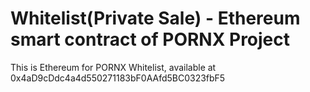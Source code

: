 # Whitelist(Private Sale) - Ethereum smart contract of PORNX Project
This is Ethereum for PORNX Whitelist, available at 0x4aD9cDdc4a4d550271183bF0AAfd5BC0323fbF5
